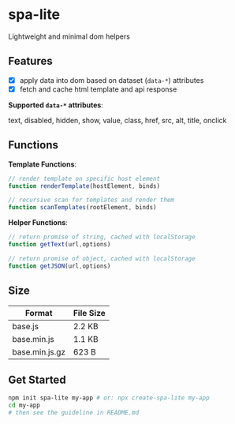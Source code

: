 # spa-lite

Lightweight and minimal dom helpers

## Features

- [x] apply data into dom based on dataset (`data-*`) attributes
- [x] fetch and cache html template and api response

**Supported `data-*` attributes**:

text, disabled, hidden, show, value, class, href, src, alt, title, onclick

## Functions

**Template Functions**:

```javascript
// render template on specific host element
function renderTemplate(hostElement, binds)

// recursive scan for templates and render them
function scanTemplates(rootElement, binds)
```

**Helper Functions**:

```javascript
// return promise of string, cached with localStorage
function getText(url,options)

// return promise of object, cached with localStorage
function getJSON(url,options)
```

## Size

| Format         | File Size |
| -------------- | --------- |
| base.js        | 2.2 KB    |
| base.min.js    | 1.1 KB    |
| base.min.js.gz | 623 B     |

## Get Started

```bash
npm init spa-lite my-app # or: npx create-spa-lite my-app
cd my-app
# then see the guideline in README.md
```

